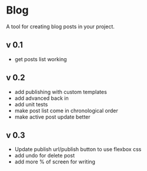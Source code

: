 Blog
====

A tool for creating blog posts in your project.

v 0.1
-----
- get posts list working


v 0.2
-----
- add publishing with custom templates
- add advanced back in
- add unit tests
- make post list come in chronological order
- make active post update better

v 0.3
-----
- Update publish url/publish button to use flexbox css
- add undo for delete post
- add more % of screen for writing
